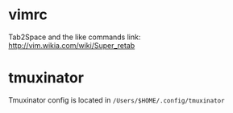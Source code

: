 # vimrc
Tab2Space and the like commands link: http://vim.wikia.com/wiki/Super_retab

# tmuxinator
Tmuxinator config is located in `/Users/$HOME/.config/tmuxinator`


